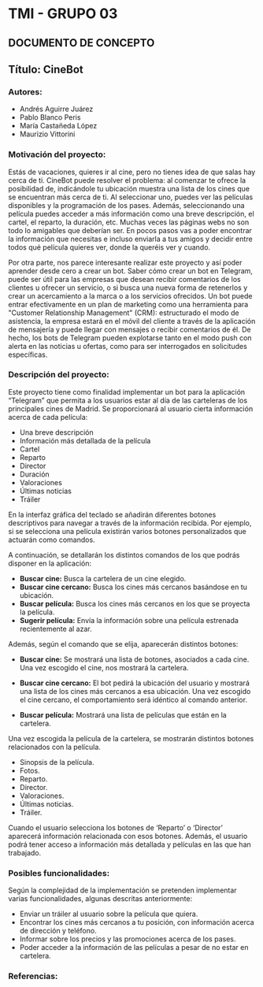 #  TMI - GRUPO 03
## DOCUMENTO DE CONCEPTO

## Título: CineBot

### Autores:

* Andrés Aguirre Juárez
* Pablo Blanco Peris
* María Castañeda López
* Maurizio Vittorini 

### Motivación del proyecto:

Estás de vacaciones, quieres ir al cine, pero no tienes idea de que salas hay cerca de ti. CineBot puede resolver el problema: al comenzar te ofrece la posibilidad de, indicándole tu ubicación muestra una lista de los cines que se encuentran más cerca de ti. Al seleccionar uno, puedes ver las películas disponibles y la programación de los pases. Además, seleccionando una película puedes acceder a más información como una breve descripción, el cartel, el reparto, la duración, etc. 
Muchas veces las páginas webs no son todo lo amigables que deberían ser. En pocos pasos vas a poder encontrar la información que necesitas e incluso enviarla a tus amigos y decidir entre todos qué película quieres ver, donde la queréis ver y cuando.

Por otra parte, nos parece interesante realizar este proyecto y así poder aprender desde cero a crear un bot.
Saber cómo crear un bot en Telegram, puede ser útil para las empresas que desean recibir comentarios de los clientes u ofrecer un servicio, o si busca una nueva forma de retenerlos y crear un acercamiento a la marca o a los servicios ofrecidos. 
Un bot puede entrar efectivamente en un plan de marketing como una herramienta para "Customer Relationship Management" (CRM): estructurado el modo de asistencia, la empresa estará en el móvil del cliente a través de la aplicación de mensajería y puede llegar con mensajes o recibir comentarios de él. 
De hecho, los bots de Telegram pueden explotarse tanto en el modo push con alerta en las noticias u ofertas, como para ser interrogados en solicitudes específicas.

### Descripción del proyecto:

Este proyecto tiene como finalidad implementar un bot para la aplicación “Telegram” que permita a los usuarios estar al día de las carteleras de los principales cines de Madrid.
Se proporcionará al usuario cierta información acerca de cada película: 

 * Una breve descripción
 * Información más detallada de la película
 * Cartel
 * Reparto
 * Director
 * Duración
 * Valoraciones
 * Últimas noticias
 * Tráiler

En la interfaz gráfica del teclado se añadirán diferentes botones descriptivos para navegar a través de la información recibida. Por ejemplo, si se selecciona una película existirán varios 
botones personalizados que actuarán como comandos.

A continuación, se detallarán los distintos comandos de los que podrás disponer en la aplicación:

 * **Buscar cine:** Busca la cartelera de un cine elegido.
 * **Buscar cine cercano:** Busca los cines más cercanos basándose en tu ubicación.
 * **Buscar película:** Busca los cines más cercanos en los que se proyecta la película.
 * **Sugerir película:** Envía la información sobre una película estrenada recientemente al azar.

Además, según el comando que se elija, aparecerán distintos botones:

 * **Buscar cine:** Se mostrará una lista de botones, asociados a cada cine. Una vez escogido el cine, nos mostrará la cartelera.

 * **Buscar cine cercano:** El bot pedirá la ubicación del usuario y mostrará una lista de los cines más cercanos a esa ubicación. Una vez escogido el cine cercano, el comportamiento será idéntico al comando anterior.

 * **Buscar película:** Mostrará una lista de películas que están en la cartelera. 

Una vez escogida la película de la cartelera, se mostrarán distintos botones relacionados con la película. 
 *  Sinopsis de la película.
 *  Fotos.
 *  Reparto.
 *  Director.
 *  Valoraciones.
 *  Últimas noticias.
 * Tráiler.

Cuando el usuario selecciona los botones de ‘Reparto’ o ‘Director’ aparecerá información relacionada con esos botones. Además, el usuario podrá tener acceso a información más detallada y películas en las que han trabajado.

### Posibles funcionalidades:

Según la complejidad de la implementación se pretenden implementar varias funcionalidades, algunas descritas anteriormente:

* Enviar un tráiler al usuario sobre la película que quiera.
* Encontrar los cines más cercanos a tu posición, con información acerca de dirección y teléfono.
* Informar sobre los precios y las promociones acerca de los pases.
* Poder acceder a la información de las películas a pesar de no estar en cartelera.

### Referencias:




